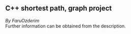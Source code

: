 ## C++ shortest path, graph project  
_By FaruOzderim_  
Further information can be obtained from the description.
